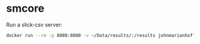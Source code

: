 # smcore

Run a slick-csv server:

``` bash
docker run --rm -p 8080:8080 -v ~/Data/results/:/results johnmarianhoffman/slick-csv
```


